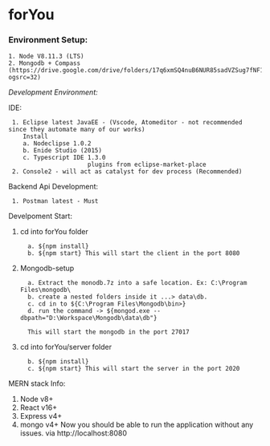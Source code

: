 # forYou


### Environment Setup:

    1. Node V8.11.3 (LTS)
    2. Mongodb + Compass (https://drive.google.com/drive/folders/17q6xmSQ4nuB6NUR85sadVZSug7fNF1d-?ogsrc=32)
       
*Development Environment:*

   IDE:
   
     1. Eclipse latest JavaEE - (Vscode, Atomeditor - not recommended since they automate many of our works)
        Install 
        a. Nodeclipse 1.0.2 
        b. Enide Studio (2015)
        c. Typescript IDE 1.3.0 
                          plugins from eclipse-market-place
     2. Console2 - will act as catalyst for dev process (Recommended)
        
   Backend Api Development:
   
     1. Postman latest - Must
     


Develpoment Start:
1. cd into forYou folder

         a. ${npm install}
         b. ${npm start} This will start the client in the port 8080

2. Mongodb-setup

         a. Extract the monodb.7z into a safe location. Ex: C:\Program Files\mongodb\
         b. create a nested folders inside it ...> data\db.
         c. cd in to ${C:\Program Files\Mongodb\bin>}
         d. run the command -> ${mongod.exe --dbpath="D:\Workspace\Mongodb\data\db"}
         
         This will start the mongodb in the port 27017

3. cd into forYou/server folder         

         b. ${npm install}
         c. ${npm start} This will start the server in the port 2020
         
          
MERN stack Info:
1. Node v8+
2. React v16+
3. Express v4+
4. mongo v4+ 
Now you should be able to run the application without any issues. via http://localhost:8080